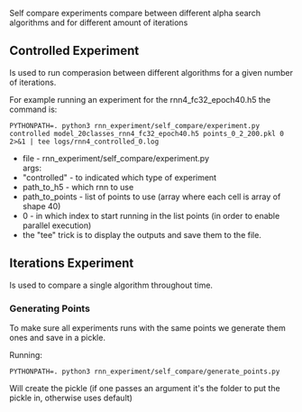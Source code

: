 Self compare experiments compare between different alpha search algorithms and for different amount of iterations

## Controlled Experiment
Is used to run comperasion between different algorithms for a given number of iterations.

For example running an experiment for the rnn4_fc32_epoch40.h5 the command is:
  
    PYTHONPATH=. python3 rnn_experiment/self_compare/experiment.py controlled model_20classes_rnn4_fc32_epoch40.h5 points_0_2_200.pkl 0 2>&1 | tee logs/rnn4_controlled_0.log

* file - rnn_experiment/self_compare/experiment.py   
args:  
* "controlled" - to indicated which type of experiment
* path_to_h5 - which rnn to use
* path_to_points - list of points to use (array where each cell is array of shape
40\)
* 0 - in which index to start running in the list points (in order to enable
parallel execution) 
* the "tee" trick is to display the outputs and save them to the file.


## Iterations Experiment 
Is used to compare a single algorithm throughout time.  


### Generating Points
To make sure all experiments runs with the same points we generate them ones and save in a pickle.

Running:

    PYTHONPATH=. python3 rnn_experiment/self_compare/generate_points.py
    
Will create the pickle (if one passes an argument it's the folder to put the pickle in, otherwise uses default) 